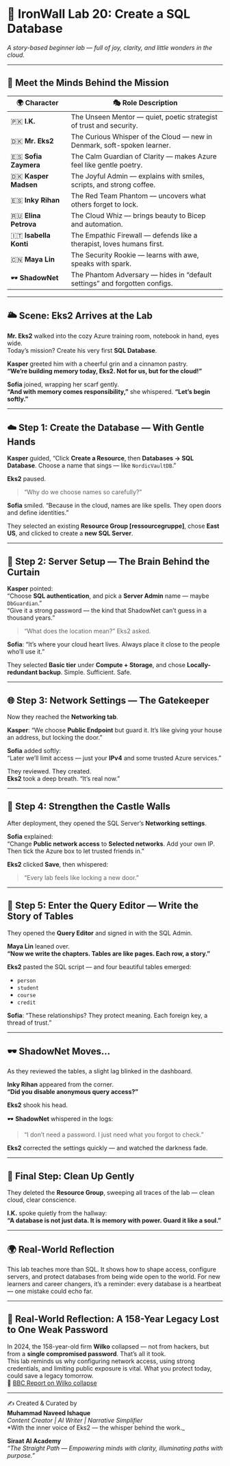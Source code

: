 
# 🧠 IronWall Lab 20: Create a SQL Database  
*A story-based beginner lab — full of joy, clarity, and little wonders in the cloud.*  

---

## 🌟 Meet the Minds Behind the Mission

| 🌍 Character       | 🎭 Role Description |
|-------------------|--------------------|
| 🇵🇰 **I.K.** | The Unseen Mentor — quiet, poetic strategist of trust and security. |
| 🇩🇰 **Mr. Eks2** | The Curious Whisper of the Cloud — new in Denmark, soft-spoken learner. |
| 🇪🇸 **Sofia Zaymera** | The Calm Guardian of Clarity — makes Azure feel like gentle poetry. |
| 🇩🇰 **Kasper Madsen** | The Joyful Admin — explains with smiles, scripts, and strong coffee. |
| 🇪🇸 **Inky Rihan** | The Red Team Phantom — uncovers what others forget to lock. |
| 🇷🇺 **Elina Petrova** | The Cloud Whiz — brings beauty to Bicep and automation. |
| 🇮🇹 **Isabella Konti** | The Empathic Firewall — defends like a therapist, loves humans first. |
| 🇨🇳 **Maya Lin** | The Security Rookie — learns with awe, speaks with spark. |
| 🕶️ **ShadowNet** | The Phantom Adversary — hides in “default settings” and forgotten configs. |

---

## 🌥️ Scene: Eks2 Arrives at the Lab  

**Mr. Eks2** walked into the cozy Azure training room, notebook in hand, eyes wide.  
Today’s mission? Create his very first **SQL Database**.  

**Kasper** greeted him with a cheerful grin and a cinnamon pastry.  
**“We’re building memory today, Eks2. Not for us, but for the cloud!”**  

**Sofia** joined, wrapping her scarf gently.  
**“And with memory comes responsibility,”** she whispered. **“Let’s begin softly.”**

---

## ☁️ Step 1: Create the Database — With Gentle Hands  

**Kasper** guided, “Click **Create a Resource**, then **Databases → SQL Database**. Choose a name that sings — like `NordicVaultDB`.”  

**Eks2** paused.  
> “Why do we choose names so carefully?”  

**Sofia** smiled. “Because in the cloud, names are like spells. They open doors and define identities.”  

They selected an existing **Resource Group [ressourcegruppe]**, chose **East US**, and clicked to create a **new SQL Server**.

---

## 🔐 Step 2: Server Setup — The Brain Behind the Curtain  

**Kasper** pointed:  
“Choose **SQL authentication**, and pick a **Server Admin** name — maybe `DbGuardian`.”  
“Give it a strong password — the kind that ShadowNet can’t guess in a thousand years.”  

> “What does the location mean?” Eks2 asked.  

**Sofia**: “It’s where your cloud heart lives. Always place it close to the people who’ll use it.”  

They selected **Basic tier** under **Compute + Storage**, and chose **Locally-redundant backup**. Simple. Sufficient. Safe.

---

## 🌐 Step 3: Network Settings — The Gatekeeper  

Now they reached the **Networking tab**.  

**Kasper**: “We choose **Public Endpoint** but guard it. It’s like giving your house an address, but locking the door.”

**Sofia** added softly:  
“Later we’ll limit access — just your **IPv4** and some trusted Azure services.”  

They reviewed. They created.  
**Eks2** took a deep breath. “It’s real now.”  

---

## 🔎 Step 4: Strengthen the Castle Walls  

After deployment, they opened the SQL Server’s **Networking settings**.  

**Sofia** explained:  
“Change **Public network access** to **Selected networks**. Add your own IP. Then tick the Azure box to let trusted friends in.”  

**Eks2** clicked **Save**, then whispered:  
> “Every lab feels like locking a new door.”

---

## 🧾 Step 5: Enter the Query Editor — Write the Story of Tables  

They opened the **Query Editor** and signed in with the SQL Admin.  

**Maya Lin** leaned over.  
**“Now we write the chapters. Tables are like pages. Each row, a story.”**

**Eks2** pasted the SQL script — and four beautiful tables emerged:  

- `person`  
- `student`  
- `course`  
- `credit`

**Sofia**: “These relationships? They protect meaning. Each foreign key, a thread of trust.”

---

## 🕶️ ShadowNet Moves...  

As they reviewed the tables, a slight lag blinked in the dashboard.  

**Inky Rihan** appeared from the corner.  
**“Did you disable anonymous query access?”**  

**Eks2** shook his head.  

🕶️ **ShadowNet** whispered in the logs:  
> “I don’t need a password. I just need what you forgot to check.”  

**Eks2** corrected the settings quickly — and watched the darkness fade.

---

## 🧹 Final Step: Clean Up Gently  

They deleted the **Resource Group**, sweeping all traces of the lab — clean cloud, clear conscience.  

**I.K.** spoke quietly from the hallway:  
**“A database is not just data. It is memory with power. Guard it like a soul.”**

---

## 🌍 Real-World Reflection  

This lab teaches more than SQL. It shows how to shape access, configure servers, and protect databases from being wide open to the world. For new learners and career changers, it’s a reminder: every database is a heartbeat — one mistake could echo far.

---

## 🔐 Real-World Reflection: A 158-Year Legacy Lost to One Weak Password  

In 2024, the 158-year-old firm **Wilko** collapsed — not from hackers, but from a **single compromised password**. That’s all it took.  
This lab reminds us why configuring network access, using strong credentials, and limiting public exposure is vital. What you protect today, could save a legacy tomorrow.  
📎 [BBC Report on Wilko collapse](https://www.bbc.com/news/articles/cx2gx28815wo)

---

✍️ Created & Curated by  
**Muhammad Naveed Ishaque**  
_Content Creator | AI Writer | Narrative Simplifier_  
*With the inner voice of Eks2 — the whisper behind the work._  

**Siraat AI Academy**  
_“The Straight Path — Empowering minds with clarity, illuminating paths with purpose.”_
